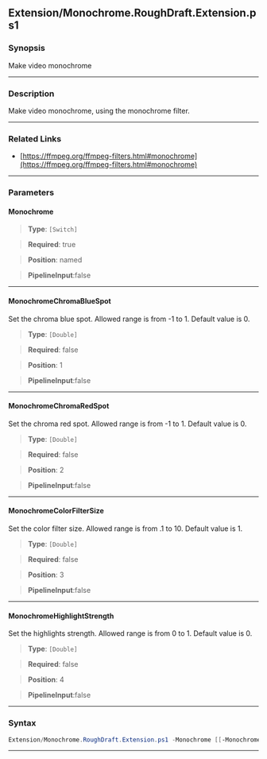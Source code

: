 
Extension/Monochrome.RoughDraft.Extension.ps1
---------------------------------------------
### Synopsis
Make video monochrome

---
### Description

Make video monochrome, using the monochrome filter.

---
### Related Links
* [https://ffmpeg.org/ffmpeg-filters.html#monochrome](https://ffmpeg.org/ffmpeg-filters.html#monochrome)



---
### Parameters
#### **Monochrome**

> **Type**: ```[Switch]```

> **Required**: true

> **Position**: named

> **PipelineInput**:false



---
#### **MonochromeChromaBlueSpot**

Set the chroma blue spot. Allowed range is from -1 to 1. Default value is 0.



> **Type**: ```[Double]```

> **Required**: false

> **Position**: 1

> **PipelineInput**:false



---
#### **MonochromeChromaRedSpot**

Set the chroma red spot. Allowed range is from -1 to 1. Default value is 0.



> **Type**: ```[Double]```

> **Required**: false

> **Position**: 2

> **PipelineInput**:false



---
#### **MonochromeColorFilterSize**

Set the color filter size. Allowed range is from .1 to 10. Default value is 1.



> **Type**: ```[Double]```

> **Required**: false

> **Position**: 3

> **PipelineInput**:false



---
#### **MonochromeHighlightStrength**

Set the highlights strength. Allowed range is from 0 to 1. Default value is 0.



> **Type**: ```[Double]```

> **Required**: false

> **Position**: 4

> **PipelineInput**:false



---
### Syntax
```PowerShell
Extension/Monochrome.RoughDraft.Extension.ps1 -Monochrome [[-MonochromeChromaBlueSpot] <Double>] [[-MonochromeChromaRedSpot] <Double>] [[-MonochromeColorFilterSize] <Double>] [[-MonochromeHighlightStrength] <Double>] [<CommonParameters>]
```
---



